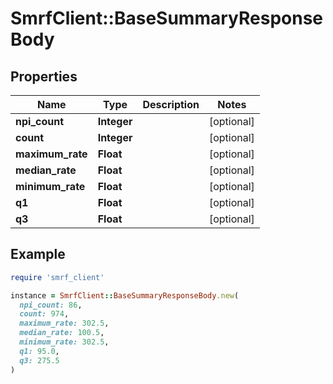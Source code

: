 # SmrfClient::BaseSummaryResponseBody

## Properties

| Name | Type | Description | Notes |
| ---- | ---- | ----------- | ----- |
| **npi_count** | **Integer** |  | [optional] |
| **count** | **Integer** |  | [optional] |
| **maximum_rate** | **Float** |  | [optional] |
| **median_rate** | **Float** |  | [optional] |
| **minimum_rate** | **Float** |  | [optional] |
| **q1** | **Float** |  | [optional] |
| **q3** | **Float** |  | [optional] |

## Example

```ruby
require 'smrf_client'

instance = SmrfClient::BaseSummaryResponseBody.new(
  npi_count: 86,
  count: 974,
  maximum_rate: 302.5,
  median_rate: 100.5,
  minimum_rate: 302.5,
  q1: 95.0,
  q3: 275.5
)
```

